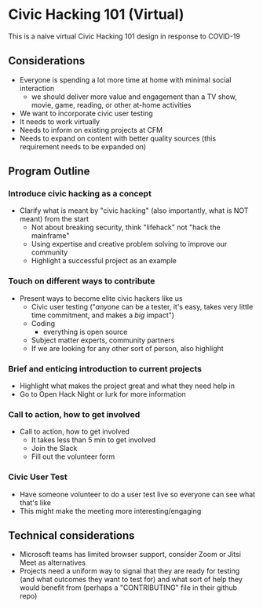 # Civic Hacking 101 (Virtual)

This is a naive virtual Civic Hacking 101 design in response to COVID-19

## Considerations

* Everyone is spending a lot more time at home with minimal social interaction
    * we should deliver more value and engagement than a TV show, movie, game, reading, or other at-home activities
* We want to incorporate civic user testing
* It needs to work virtually
* Needs to inform on existing projects at CFM
* Needs to expand on content with better quality sources (this requirement needs to be expanded on)

## Program Outline

### Introduce civic hacking as a concept

* Clarify what is meant by "civic hacking" (also importantly, what is NOT meant) from the start
    * Not about breaking security, think "lifehack" not "hack the mainframe"
    * Using expertise and creative problem solving to improve our community
    * Highlight a successful project as an example

### Touch on different ways to contribute

* Present ways to become elite civic hackers like us
    * Civic user testing ("*anyone* can be a tester, it's easy, takes very little time commitment, and makes a *big* impact")
    * Coding
        * everything is open source
    * Subject matter experts, community partners
    * If we are looking for any other sort of person, also highlight

### Brief and enticing introduction to current projects

* Highlight what makes the project great and what they need help in
* Go to Open Hack Night or lurk for more information

### Call to action, how to get involved

* Call to action, how to get involved
    * It takes less than 5 min to get involved
    * Join the Slack
    * Fill out the volunteer form

### Civic User Test

* Have someone volunteer to do a user test live so everyone can see what that's like
* This might make the meeting more interesting/engaging

## Technical considerations
* Microsoft teams has limited browser support, consider Zoom or Jitsi Meet as alternatives
* Projects need a uniform way to signal that they are ready for testing (and what outcomes they want to test for) and what sort of help they would benefit from (perhaps a "CONTRIBUTING" file in their github repo)


